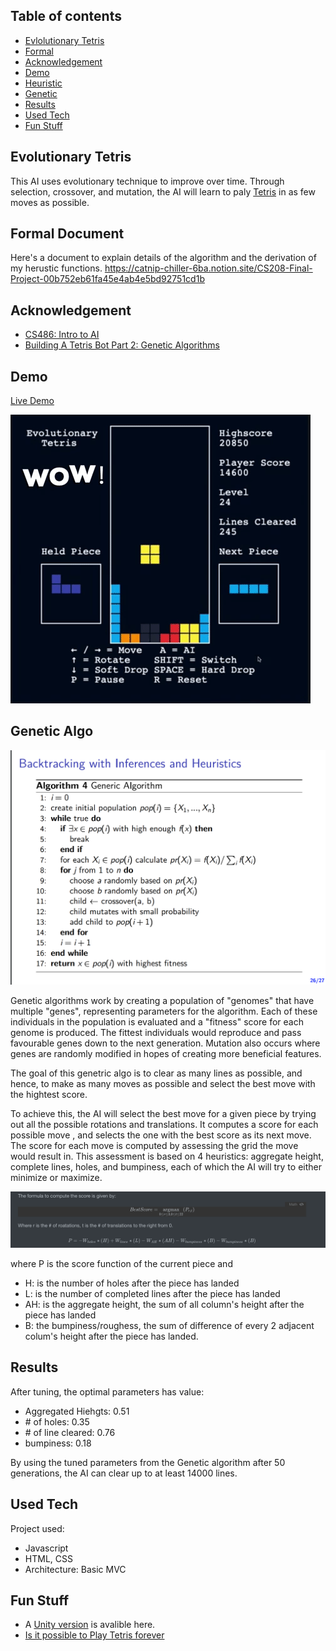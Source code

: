 ## Table of contents

- [Evlolutionary Tetris](#evolutionary-tetris)
- [Formal](#a-formal-document)
- [Acknowledgement](#acknowledgement)
- [Demo](#demo)
- [Heuristic](#heuristic)
- [Genetic](#genetic-algo)
- [Results](#results)
- [Used Tech](#used-tech)
- [Fun Stuff](#fun-stuff)

## Evolutionary Tetris
This AI uses evolutionary technique to improve over time. Through selection, crossover, and mutation, the AI will learn to paly [Tetris](https://en.wikipedia.org/wiki/Tetris) in as few moves as possible.

## Formal Document
Here's a document to explain details of the algorithm and the derivation of my herustic functions.
https://catnip-chiller-6ba.notion.site/CS208-Final-Project-00b752eb61fa45e4ab4e5bd92751cd1b

## Acknowledgement

- [CS486: Intro to AI](https://cs.uwaterloo.ca/~a23gao/cs486_f18/slides/lec08_csp_local_search_nosol.pdf)
- [Building A Tetris Bot Part 2: Genetic Algorithms](https://medium.com/@omgimanerd/building-a-tetris-bot-part-2-genetic-algorithms-889fc66006b1)

## Demo
[Live Demo](https://segfault2017.github.io/EvoluationaryTetris/)


![Part 1](demo/demo.gif)

## Genetic Algo
![Genetic](geneticAlgo.png)

Genetic algorithms work by creating a population of "genomes" that have multiple "genes", representing parameters for the algorithm. Each of these individuals in the population is evaluated and a "fitness" score for each genome is produced. The fittest individuals would reproduce and pass favourable genes down to the next generation. Mutation also occurs where genes are randomly modified in hopes of creating more beneficial features.

The goal of this genetric algo is to clear as many lines as possible, and hence, to make as many moves as possible and select the best move with the hightest score.

To achieve this, the AI will select the best move for a given piece by trying out all the possible rotations and translations. It computes a score for each possible move , and selects the one with the best score as its next move. The score for each move is computed by assessing the grid the move would result in. This assessment is based on 4 heuristics: aggregate height, complete lines, holes, and bumpiness, each of which the AI will try to either minimize or maximize.


![ScoreFunc](equation.png)

where P is the score function of the current piece and 

- H: is the number of holes after the piece has landed
- L: is the number of completed lines after the piece has landed
- AH: is the aggregate height, the sum of all column's height after the piece has landed
- B: the bumpiness/roughess, the sum of difference of every 2 adjacent colum's height after the piece has landed.



## Results
After tuning, the optimal parameters has value:
- Aggregated Hiehgts: 0.51
- \# of holes: 0.35
- \# of line cleared: 0.76
- bumpiness: 0.18


By using the tuned parameters from the Genetic algorithm after 50 generations, the AI can clear up to at least 14000 lines. 

## Used Tech

Project used:
- Javascript
- HTML, CSS
- Architecture: Basic MVC


## Fun Stuff
- A [Unity version](https://github.com/SegFault2017/Tetris-With-AI) is avalible here.
- [Is it possible to Play Tetris forever](https://tetris.fandom.com/wiki/Playing_forever)

